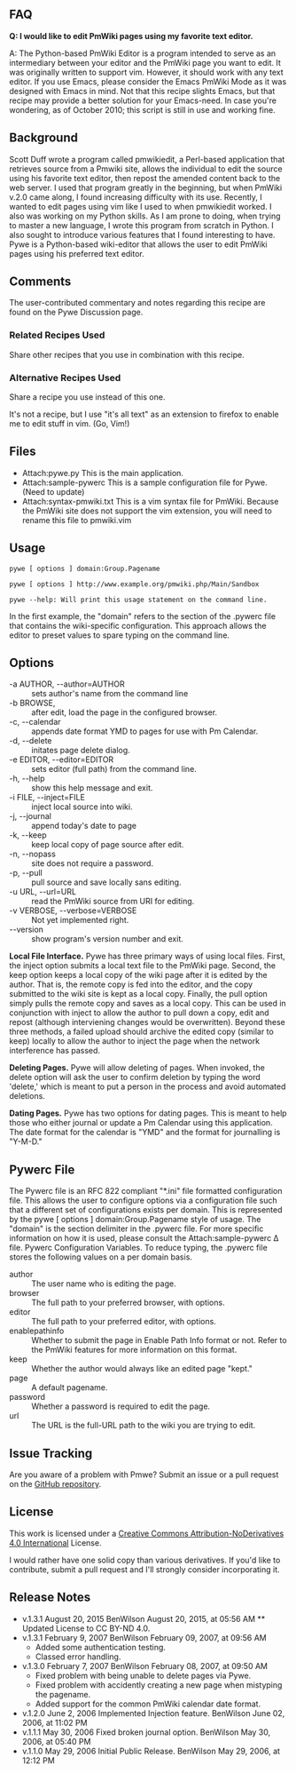 
## FAQ

**Q: I would like to edit PmWiki pages using my favorite text editor.**

A: The Python-based PmWiki Editor is a program intended to serve as an intermediary between your editor and the PmWiki page you want to edit. It was originally written to support vim. However, it should work with any text editor.
If you use Emacs, please consider the Emacs PmWiki Mode as it was designed with Emacs in mind. Not that this recipe slights Emacs, but that recipe may provide a better solution for your Emacs-need.
In case you're wondering, as of October 2010; this script is still in use and working fine.

## Background

Scott Duff wrote a program called pmwikiedit, a Perl-based application that retrieves source from a Pmwiki site, allows the individual to edit the source using his favorite text editor, then repost the amended content back to the web server. I used that program greatly in the beginning, but when PmWiki v.2.0 came along, I found increasing difficulty with its use.
Recently, I wanted to edit pages using vim like I used to when pmwikiedit worked. I also was working on my Python skills. As I am prone to doing, when trying to master a new language, I wrote this program from scratch in Python. I also sought to introduce various features that I found interesting to have. Pywe is a Python-based wiki-editor that allows the user to edit PmWiki pages using his preferred text editor.

## Comments

The user-contributed commentary and notes regarding this recipe are found on the Pywe Discussion page.

### Related Recipes Used

Share other recipes that you use in combination with this recipe.

### Alternative Recipes Used

Share a recipe you use instead of this one.

It's not a recipe, but I use "it's all text" as an extension to firefox to enable me to edit stuff in vim. (Go, Vim!)

## Files

* Attach:pywe.py This is the main application.
* Attach:sample-pywerc  This is a sample configuration file for Pywe. (Need to update)
* Attach:syntax-pmwiki.txt This is a vim syntax file for PmWiki. Because the PmWiki site does not support the vim extension, you will need to rename this file to pmwiki.vim

## Usage

`pywe [ options ] domain:Group.Pagename`

`pywe [ options ] http://www.example.org/pmwiki.php/Main/Sandbox`

`pywe --help: Will print this usage statement on the command line.`

In the first example, the "domain" refers to the section of the .pywerc file that contains the wiki-specific configuration. This approach allows the editor to preset values to spare typing on the command line.

## Options

<dl>
<dt>-a AUTHOR, --author=AUTHOR</dt>
<dd>sets author's name from the command line</dd>
<dt>-b BROWSE,</dt>
<dd>after edit, load the page in the configured browser.</dd>
<dt>-c, --calendar</dt>
<dd>appends date format YMD to pages for use with Pm Calendar.</dd>
<dt>-d, --delete</dt>
<dd>initates page delete dialog.</dd>
<dt>-e EDITOR, --editor=EDITOR</dt>
<dd>sets editor (full path) from the command line.</dd>
<dt>-h, --help</dt>
<dd>show this help message and exit.</dd>
<dt>-i FILE, --inject=FILE</dt>
<dd>inject local source into wiki.</dd>
<dt>-j, --journal</dt>
<dd>append today's date to page</dd>
<dt>-k, --keep</dt>
<dd>keep local copy of page source after edit.</dd>
<dt>-n, --nopass</dt>
<dd>site does not require a password.</dd>
<dt>-p, --pull</dt>
<dd>pull source and save locally sans editing.</dd>
<dt>-u URL, --url=URL</dt>
<dd>read the PmWiki source from URI for editing.</dd>
<dt>-v VERBOSE, --verbose=VERBOSE</dt>
<dd>Not yet implemented right.</dd>
<dt>--version</dt>
<dd>show program's version number and exit.</dd>
</dl>

**Local File Interface.** Pywe has three primary ways of using local files. First, the inject option submits a local text file to the PmWiki page. Second, the keep option keeps a local copy of the wiki page after it is edited by the author. That is, the remote copy is fed into the editor, and the copy submitted to the wiki site is kept as a local copy. Finally, the pull option simply pulls the remote copy and saves as a local copy. This can be used in conjunction with inject to allow the author to pull down a copy, edit and repost (although interviening changes would be overwritten). Beyond these three methods, a failed upload should archive the edited copy (similar to keep) locally to allow the author to inject the page when the network interference has passed.

**Deleting Pages.** Pywe will allow deleting of pages. When invoked, the delete option will ask the user to confirm deletion by typing the word 'delete,' which is meant to put a person in the process and avoid automated deletions.

**Dating Pages.** Pywe has two options for dating pages. This is meant to help those who either journal or update a Pm Calendar using this application. The date format for the calendar is "YMD" and the format for journalling is "Y-M-D."

## Pywerc File

The Pywerc file is an RFC 822 compliant "*.ini" file formatted configuration file. This allows the user to configure options via a configuration file such that a different set of configurations exists per domain. This is represented by the pywe [ options ] domain:Group.Pagename style of usage. The "domain" is the section delimiter in the .pywerc file. For more specific information on how it is used, please consult the Attach:sample-pywerc Δ file.
Pywerc Configuration Variables. To reduce typing, the .pywerc file stores the following values on a per domain basis.

<dl>
<dt>author</dt>
<dd>The user name who is editing the page.</dd>
<dt>browser</dt>
<dd>The full path to your preferred browser, with options.</dd>
<dt>editor</dt>
<dd>The full path to your preferred editor, with options.</dd>
<dt>enablepathinfo</dt>
<dd>Whether to submit the page in Enable Path Info format or not. Refer to the PmWiki features for more information on this format.</dd>
<dt>keep</dt>
<dd>Whether the author would always like an edited page "kept."</dd>
<dt>page</dt>
<dd>A default pagename.</dd>
<dt>password</dt>
<dd>Whether a password is required to edit the page.</dd>
<dt>url</dt>
<dd>The URL is the full-URL path to the wiki you are trying to edit.</dd>
</dl>

## Issue Tracking

Are you aware of a problem with Pmwe? Submit an issue or a pull request on the [GitHub repository](https://github.com/Merovex/pywe).

## License

This work is licensed under a [Creative Commons Attribution-NoDerivatives 4.0 International](http://creativecommons.org/licenses/by-nd/4.0/) License.

I would rather have one solid copy than various derivatives. If you'd like to contribute, submit a pull request and I'll strongly consider incorporating it.

## Release Notes

* v.1.3.1 August 20, 2015 BenWilson August 20, 2015, at 05:56 AM 
** Updated License to CC BY-ND 4.0.
* v.1.3.1 February 9, 2007 BenWilson February 09, 2007, at 09:56 AM
   * Added some authentication testing.
   * Classed error handling.
* v.1.3.0 February 7, 2007 BenWilson February 08, 2007, at 09:50 AM
   * Fixed problem with being unable to delete pages via Pywe.
   * Fixed problem with accidently creating a new page when mistyping the pagename.
   * Added support for the common PmWiki calendar date format.
* v.1.2.0 June 2, 2006 Implemented Injection feature. BenWilson June 02, 2006, at 11:02 PM
* v.1.1.1 May 30, 2006 Fixed broken journal option. BenWilson May 30, 2006, at 05:40 PM
* v.1.1.0 May 29, 2006 Initial Public Release. BenWilson May 29, 2006, at 12:12 PM